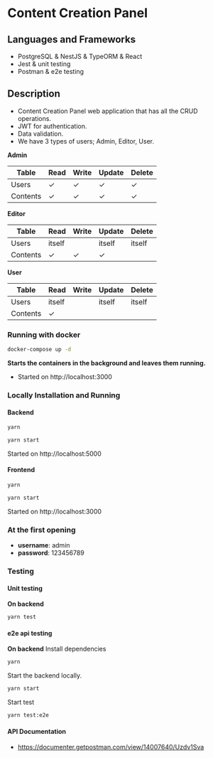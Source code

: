 #  Content Creation Panel
## Languages and Frameworks
 - PostgreSQL & NestJS & TypeORM & React  
 - Jest & unit testing
 -  Postman & e2e testing

## Description

 - Content Creation Panel web application that has all the CRUD operations.
 -  JWT for authentication.
 -  Data validation. 
 - We have 3 types of users; Admin, Editor, User.
 
 
 **Admin**
  
| Table    | Read | Write | Update | Delete |
| -------- | ---- | ----- | ------ | ------ |
| Users    | ✓    | ✓     | ✓      | ✓      |
| Contents | ✓    | ✓     | ✓      | ✓      |

**Editor**

| Table    | Read   | Write | Update | Delete |
| -------- | ------ | ----- | ------ | ------ |
| Users    | itself | | itself |itself         |
| Contents | ✓      | ✓     | ✓      |        |

**User**

| Table    | Read   | Write | Update | Delete |
| -------- | ------ | ----- | ------ | ------ |
| Users    | itself | 		| itself | itself |
| Contents | ✓      |       |        |        |

###  Running with docker
```bash
docker-compose up -d
```
**Starts the containers in the background and leaves them running.**
 - Started on http://localhost:3000


### Locally Installation and Running
#### Backend
```bash
yarn
```
```bash
yarn start
```
Started on http://localhost:5000
#### Frontend
```bash
yarn
```
```bash
yarn start
```
Started on http://localhost:3000

### At the first opening
- **username**: admin
- **password**: 123456789
### Testing
#### Unit testing
**On backend**
```bash
yarn test
```
#### e2e api testing
**On backend**
Install dependencies
```bash
yarn
```
Start the backend locally.
```bash
yarn start
```
Start  test
```bash
yarn test:e2e
```
#### API Documentation
 - https://documenter.getpostman.com/view/14007640/Uzdv1Sva
